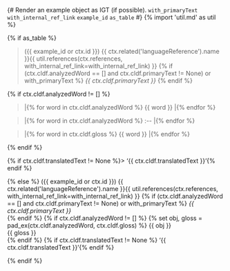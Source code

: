 {# 
  Render an example object as IGT (if possible). 
  `with_primaryText`
  `with_internal_ref_link`
  `example_id`
  `as_table`
#}
{% import 'util.md' as util %}

{% if as_table %}
> ({{ example_id or ctx.id }}) {{ ctx.related('languageReference').name }}{{ util.references(ctx.references, with_internal_ref_link=with_internal_ref_link) }}
{% if (ctx.cldf.analyzedWord == [] and ctx.cldf.primaryText != None) or with_primaryText %}
> _{{ ctx.cldf.primaryText }}_
{% endif %}
>
{% if ctx.cldf.analyzedWord != [] %}
> |{% for word in ctx.cldf.analyzedWord %} {{ word }} |{% endfor %}

> |{% for word in ctx.cldf.analyzedWord %} :-- |{% endfor %}

> |{% for word in ctx.cldf.gloss %} {{ word }} |{% endfor %}

{% endif %}
>
{% if ctx.cldf.translatedText != None %}> ‘{{ ctx.cldf.translatedText }}’{% endif %}

{% else %}
({{ example_id or ctx.id }}) {{ ctx.related('languageReference').name }}{{ util.references(ctx.references, with_internal_ref_link=with_internal_ref_link) }} 
{% if (ctx.cldf.analyzedWord == [] and ctx.cldf.primaryText != None) or with_primaryText %}
<i>{{ ctx.cldf.primaryText }}</i>  
{% endif %}
{% if ctx.cldf.analyzedWord != [] %}
{% set obj, gloss = pad_ex(ctx.cldf.analyzedWord, ctx.cldf.gloss) %}
{{ obj }}  
{{ gloss }}  
{% endif %}
{% if ctx.cldf.translatedText != None %}
‘{{ ctx.cldf.translatedText }}’{% endif %}

{% endif %}